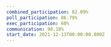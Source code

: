 ```yaml
---
combined_participation: 82.09%
poll_participation: 86.79%
exec_participation: 60%
communication: 98.18%
start_date: 2021-12-13T00:00:00.000Z
---
```

